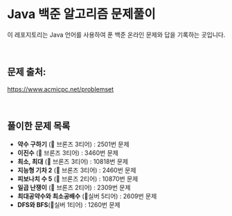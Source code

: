 # Java 백준 알고리즘 문제풀이

이 레포지토리는 Java 언어를 사용하여 푼 백준 온라인 문제와 답을 기록하는 곳입니다.

<br>

## 문제 출처:

https://www.acmicpc.net/problemset

<br>

## 풀이한 문제 목록
- **약수 구하기** (🥉 브론즈 3티어) : 2501번 문제
- **이진수** (🥉 브론즈 3티어) : 3460번 문제
- **최소, 최대** (🥉 브론즈 3티어) : 10818번 문제
- **지능형 기차 2** (🥉 브론즈 3티어) : 2460번 문제
- **피보나치 수 5** (🥉 브론즈 2티어) : 10870번 문제
- **일곱 난쟁이** (🥉 브론즈 2티어) : 2309번 문제
- **최대공약수와 최소공배수** (🥈실버 5티어) : 2609번 문제
- **DFS와 BFS**(🥈실버 1티어) : 1260번 문제
